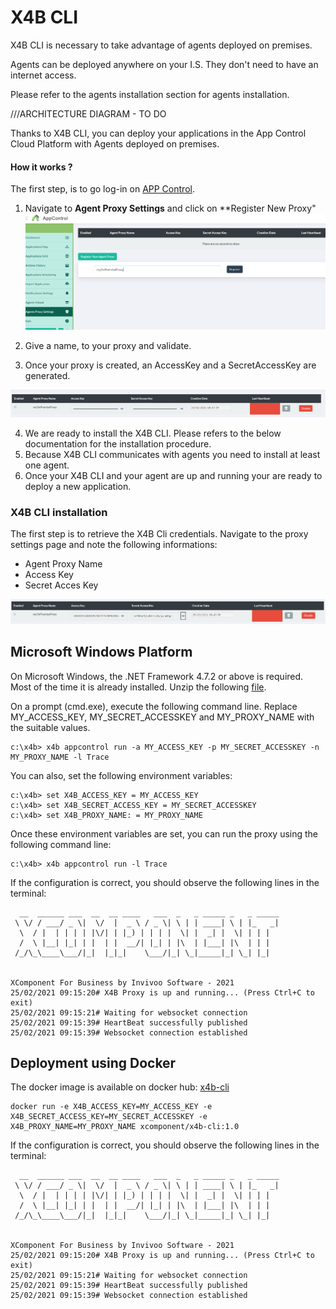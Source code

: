 # X4B CLI

X4B CLI is necessary to take advantage of agents deployed on premises.

Agents can be deployed anywhere on your I.S. They don't need to have an internet access. 

Please refer to the agents installation section for agents installation.

///ARCHITECTURE DIAGRAM - TO DO

Thanks to X4B CLI, you can deploy your applications in the App Control Cloud Platform with Agents deployed on premises.

#### How it works ?

The first step, is to go log-in on [APP Control](https://appcontrol.xcomponent.com).

1. Navigate to **Agent Proxy Settings** and click on **Register New Proxy"
![Agent Proxy Settings](../images/agentproxy1.png)

2. Give a name, to your proxy and validate.

3. Once your proxy is created, an AccessKey and a SecretAccessKey are generated. 

![Agent Proxy Settings](../images/agentproxy2.png)

4. We are ready to install the X4B CLI. Please refers to the below documentation for the installation procedure.
5. Because X4B CLI communicates with agents you need to install at least one agent.  
5. Once your X4B CLI and your agent are up and running your are ready to deploy a new application.


### X4B CLI installation

The first step is to retrieve the X4B Cli credentials. Navigate to the proxy settings page and note the following informations:
* Agent Proxy Name
* Access Key
* Secret Acces Key

![Agent Proxy Settings](../images/agentproxy3.png)

## Microsoft Windows Platform
 
On Microsoft Windows, the .NET Framework 4.7.2 or above is required. Most of the time it is already installed. Unzip the following [file](https://github.com/xcomponent/appcontrol-documentation/releases/download/1.0/x4b-cli.1_0.zip).

On a prompt (cmd.exe), execute the following command line.
Replace MY_ACCESS_KEY, MY_SECRET_ACCESSKEY and MY_PROXY_NAME with the suitable values.

```console
c:\x4b> x4b appcontrol run -a MY_ACCESS_KEY -p MY_SECRET_ACCESSKEY -n MY_PROXY_NAME -l Trace
```

You can also, set the following environment variables:
```console
c:\x4b> set X4B_ACCESS_KEY = MY_ACCESS_KEY
c:\x4b> set X4B_SECRET_ACCESS_KEY = MY_SECRET_ACCESSKEY
c:\x4b> set X4B_PROXY_NAME: = MY_PROXY_NAME
```

Once these environment variables are set, you can run the proxy using the following command line:
```console
c:\x4b> x4b appcontrol run -l Trace
```

If the configuration is correct, you should observe the following lines in the terminal:

```console
  __  ______ ___  __  __ ____   ___  _   _ _____ _   _ _____
 \ \/ / ___/ _ \|  \/  |  _ \ / _ \| \ | | ____| \ | |_   _|
  \  / |  | | | | |\/| | |_) | | | |  \| |  _| |  \| | | |
  /  \ |__| |_| | |  | |  __/| |_| | |\  | |___| |\  | | |
 /_/\_\____\___/|_|  |_|_|    \___/|_| \_|_____|_| \_| |_|


XComponent For Business by Invivoo Software - 2021
25/02/2021 09:15:20# X4B Proxy is up and running... (Press Ctrl+C to exit)
25/02/2021 09:15:21# Waiting for websocket connection
25/02/2021 09:15:39# HeartBeat successfully published
25/02/2021 09:15:39# Websocket connection established

```

## Deployment using Docker 

The docker image is available on docker hub: [x4b-cli](https://hub.docker.com/r/xcomponent/x4b-cli/tags?page=1&ordering=last_updated)

```console
docker run -e X4B_ACCESS_KEY=MY_ACCESS_KEY -e X4B_SECRET_ACCESS_KEY=MY_SECRET_ACCESSKEY -e X4B_PROXY_NAME=MY_PROXY_NAME xcomponent/x4b-cli:1.0
```

If the configuration is correct, you should observe the following lines in the terminal:

```console
  __  ______ ___  __  __ ____   ___  _   _ _____ _   _ _____
 \ \/ / ___/ _ \|  \/  |  _ \ / _ \| \ | | ____| \ | |_   _|
  \  / |  | | | | |\/| | |_) | | | |  \| |  _| |  \| | | |
  /  \ |__| |_| | |  | |  __/| |_| | |\  | |___| |\  | | |
 /_/\_\____\___/|_|  |_|_|    \___/|_| \_|_____|_| \_| |_|


XComponent For Business by Invivoo Software - 2021
25/02/2021 09:15:20# X4B Proxy is up and running... (Press Ctrl+C to exit)
25/02/2021 09:15:21# Waiting for websocket connection
25/02/2021 09:15:39# HeartBeat successfully published
25/02/2021 09:15:39# Websocket connection established

```

